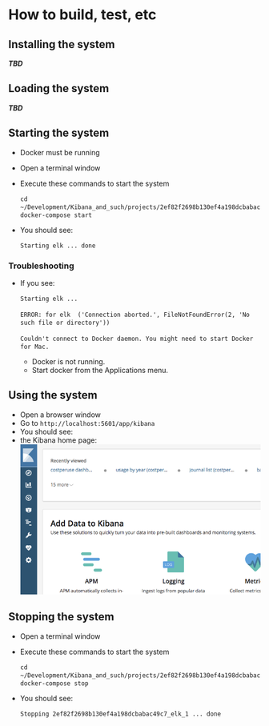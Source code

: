 # How to build, test, etc

## Installing the system
__*TBD*__

## Loading the system
__*TBD*__

## Starting the system

* Docker must be running
* Open a terminal window
* Execute these commands to start the system

    ```
    cd ~/Development/Kibana_and_such/projects/2ef82f2698b130ef4a198dcbabac49c7/
    docker-compose start
    ```

* You should see:

    ```
    Starting elk ... done
    ```

### Troubleshooting

* If you see:

    ```
    Starting elk ... 
    
    ERROR: for elk  ('Connection aborted.', FileNotFoundError(2, 'No such file or directory'))
    
    Couldn't connect to Docker daemon. You might need to start Docker for Mac.
    ```

    * Docker is not running. 
    * Start docker from the Applications menu.

## Using the system

* Open a browser window
* Go to `http://localhost:5601/app/kibana`
* You should see: 
* 	the Kibana home page:
	![the Kibana home page](images/kibana_home_page.png)



## Stopping the system

* Open a terminal window
* Execute these commands to start the system

    ```
    cd ~/Development/Kibana_and_such/projects/2ef82f2698b130ef4a198dcbabac49c7/
    docker-compose stop
    ```

* You should see:

    ```
    Stopping 2ef82f2698b130ef4a198dcbabac49c7_elk_1 ... done
    ```

